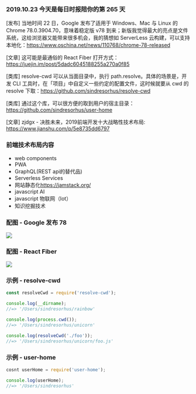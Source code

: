 ### 2019.10.23 今天是每日时报陪你的第 265 天

[发布] 当地时间 22 日，Google 发布了适用于 Windows、Mac 与 Linux 的 Chrome 78.0.3904.70，意味着稳定版 v78 到来；新版我觉得最大的亮点是文件系统，这给浏览器又能带来很多机会，我的猜想如 ServerLess 云构建，可以支持本地化：<https://www.oschina.net/news/110768/chrome-78-released>

[文章] 这可能是最通俗的 React Fiber 打开方式：<https://juejin.im/post/5dadc6045188255a270a0f85>

[类库] resolve-cwd 可以从当面目录中，执行 path.resolve。具体的场景是，开发 CLI 工具时，在「项目」中自定义一些约定的配置文件，这时候就要从 cwd 的 resolve 下取：<https://github.com/sindresorhus/resolve-cwd>

[类库] 通过这个库，可以很方便的取到用户的宿主目录：<https://github.com/sindresorhus/user-home>

[文章] zjdgx - 决胜未来，2019前端开发十大战略性技术布局: <https://www.jianshu.com/p/5e8735dd6797>

### 前端技术布局内容
- web components
- PWA
- GraphQL(REST api的替代品)
- Serverless Services
- 网站静态化<https://jamstack.org/>
- javascript AI
- javascript 物联网（lot）
- 知识挖掘技术

### 配图 - Google 发布 78
![](https://oscimg.oschina.net/oscnet/c29cab7ec9fa4740104db5c4dc0576f5843.jpg)

### 配图 - React Fiber
![](http://qn.40zhe.com/16deecc385cc0286)

### 示例 - resolve-cwd
```js
const resolveCwd = require('resolve-cwd');

console.log(__dirname);
//=> '/Users/sindresorhus/rainbow'

console.log(process.cwd());
//=> '/Users/sindresorhus/unicorn'

console.log(resolveCwd('./foo'));
//=> '/Users/sindresorhus/unicorn/foo.js'
```

### 示例 - user-home
```js
cosnt userHome = require('user-home');

console.log(userHome);
//=> '/Users/sindresorhus'
```
